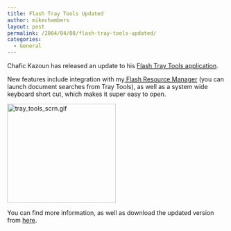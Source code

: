 ```yaml
---
title: Flash Tray Tools Updated
author: mikechambers
layout: post
permalink: /2004/04/08/flash-tray-tools-updated/
categories:
  - General
---
```



Chafic Kazoun has released an update to his [Flash Tray Tools application][1].

New features include integration with my[ Flash Resource Manager][2] (you can launch document searches from Tray Tools), as well as a system wide keyboard short cut, which makes it super easy to open.

<img alt="tray_tools_scrn.gif" src="/mesh/files/tray_tools_scrn.gif" width="250" height="228" border="0" />

You can find more information, as well as download the updated version from [here][1].

 [1]: http://www.rewindlife.com/archives/000154.cfm
 [2]: /mesh/archives/004700.cfm